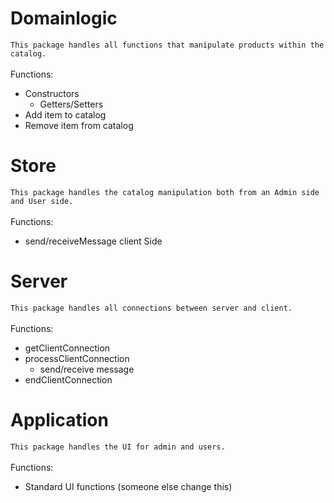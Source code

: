 # Domainlogic #
``This package handles all functions that manipulate products within the catalog.``
<br />
<br />
Functions:
* Constructors
    * Getters/Setters
* Add item to catalog
* Remove item from catalog


# Store #
``This package handles the catalog manipulation both from an Admin side and User side.``
<br />
<br />
Functions:
* send/receiveMessage client Side


# Server #
``This package handles all connections between server and client.``
<br />
<br />
Functions:
* getClientConnection
* processClientConnection
    * send/receive message
* endClientConnection

# Application #
``This package handles the UI for admin and users.``
<br />
<br />
Functions:
* Standard UI functions (someone else change this)